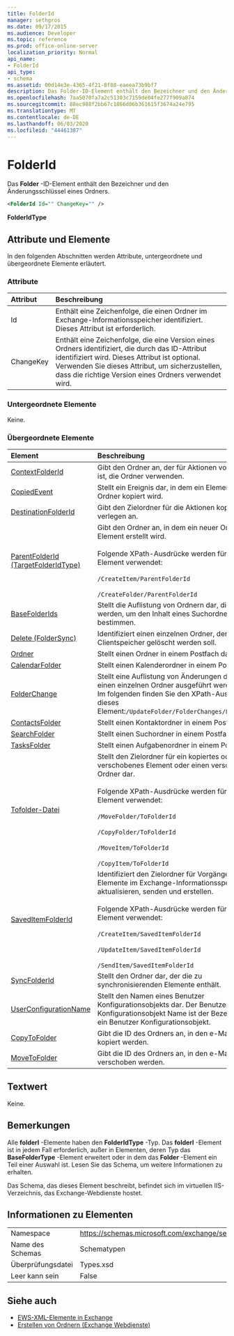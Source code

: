 ```yaml
---
title: FolderId
manager: sethgros
ms.date: 09/17/2015
ms.audience: Developer
ms.topic: reference
ms.prod: office-online-server
localization_priority: Normal
api_name:
- FolderId
api_type:
- schema
ms.assetid: 00d14e3e-4365-4f21-8f88-eaeea73b9bf7
description: Das Folder-ID-Element enthält den Bezeichner und den Änderungsschlüssel eines Ordners.
ms.openlocfilehash: 7aa5070fa7a2c51303c7159de04fe277f909a874
ms.sourcegitcommit: 88ec988f2bb67c1866d06b361615f3674a24e795
ms.translationtype: MT
ms.contentlocale: de-DE
ms.lasthandoff: 06/03/2020
ms.locfileid: "44461387"
---
```

# <a name="folderid"></a>FolderId

Das **Folder** -ID-Element enthält den Bezeichner und den Änderungsschlüssel eines Ordners. 
  
```XML
<FolderId Id="" ChangeKey="" />
```

 **FolderIdType**
## <a name="attributes-and-elements"></a>Attribute und Elemente

In den folgenden Abschnitten werden Attribute, untergeordnete und übergeordnete Elemente erläutert.
  
### <a name="attributes"></a>Attribute

|**Attribut**|**Beschreibung**|
|:-----|:-----|
|Id  <br/> |Enthält eine Zeichenfolge, die einen Ordner im Exchange-Informationsspeicher identifiziert. Dieses Attribut ist erforderlich.  <br/> |
|ChangeKey  <br/> |Enthält eine Zeichenfolge, die eine Version eines Ordners identifiziert, die durch das ID-Attribut identifiziert wird. Dieses Attribut ist optional. Verwenden Sie dieses Attribut, um sicherzustellen, dass die richtige Version eines Ordners verwendet wird.  <br/> |
   
### <a name="child-elements"></a>Untergeordnete Elemente

Keine.
  
### <a name="parent-elements"></a>Übergeordnete Elemente

|**Element**|**Beschreibung**|
|:-----|:-----|
|[ContextFolderId](contextfolderid.md) <br/> |Gibt den Ordner an, der für Aktionen vorgesehen ist, die Ordner verwenden.  <br/> |
|[CopiedEvent](copiedevent.md) <br/> |Stellt ein Ereignis dar, in dem ein Element oder ein Ordner kopiert wird.  <br/> |
|[DestinationFolderId](destinationfolderid.md) <br/> |Gibt den Zielordner für die Aktionen kopieren und verlegen an.  <br/> |
|[ParentFolderId (TargetFolderIdType)](parentfolderid-targetfolderidtype.md) <br/> | Gibt den Ordner an, in dem ein neuer Ordner oder Element erstellt wird.  <br/><br/>  Folgende XPath-Ausdrücke werden für dieses Element verwendet:<br/>  <br/> `/CreateItem/ParentFolderId` <br/><br/>  `/CreateFolder/ParentFolderId` <br/> |
|[BaseFolderIds](basefolderids.md) <br/> |Stellt die Auflistung von Ordnern dar, die abgebaut werden, um den Inhalt eines Suchordners zu bestimmen.  <br/> |
|[Delete (FolderSync)](delete-foldersync.md) <br/> |Identifiziert einen einzelnen Ordner, der im lokalen Clientspeicher gelöscht werden soll.  <br/> |
|[Ordner](folder.md) <br/> |Stellt einen Ordner in einem Postfach dar.  <br/> |
|[CalendarFolder](calendarfolder.md) <br/> |Stellt einen Kalenderordner in einem Postfach dar.  <br/> |
|[FolderChange](folderchange.md) <br/> |Stellt eine Auflistung von Änderungen dar, die für einen einzelnen Ordner ausgeführt werden sollen.  <br/> Im folgenden finden Sie den XPath-Ausdruck für dieses Element:`/UpdateFolder/FolderChanges/FolderChange` <br/> |
|[ContactsFolder](contactsfolder.md) <br/> |Stellt einen Kontaktordner in einem Postfach dar.  <br/> |
|[SearchFolder](searchfolder.md) <br/> |Stellt einen Suchordner in einem Postfach dar.  <br/> |
|[TasksFolder](tasksfolder.md) <br/> |Stellt einen Aufgabenordner in einem Postfach dar.  <br/> |
|[Tofolder-Datei](tofolderid.md) <br/> | Stellt den Zielordner für ein kopiertes oder verschobenes Element oder einen verschobenen Ordner dar. <br/> <br/>  Folgende XPath-Ausdrücke werden für dieses Element verwendet: <br/> <br/>  `/MoveFolder/ToFolderId` <br/> <br/> `/CopyFolder/ToFolderId` <br/> <br/> `/MoveItem/ToFolderId`<br/> <br/>  `/CopyItem/ToFolderId` <br/> |
|[SavedItemFolderId](saveditemfolderid.md) <br/> | Identifiziert den Zielordner für Vorgänge, die Elemente im Exchange-Informationsspeicher aktualisieren, senden und erstellen.  <br/><br/>  Folgende XPath-Ausdrücke werden für dieses Element verwendet: <br/> <br/>  `/CreateItem/SavedItemFolderId` <br/><br/>  `/UpdateItem/SavedItemFolderId` <br/><br/>  `/SendItem/SavedItemFolderId` <br/> |
|[SyncFolderId](syncfolderid.md) <br/> |Stellt den Ordner dar, der die zu synchronisierenden Elemente enthält.  <br/> |
|[UserConfigurationName](userconfigurationname.md) <br/> |Stellt den Namen eines Benutzer Konfigurationsobjekts dar. Der Benutzer Konfigurationsobjekt Name ist der Bezeichner für ein Benutzer Konfigurationsobjekt.  <br/> |
|[CopyToFolder](copytofolder.md) <br/> |Gibt die ID des Ordners an, in den e-Mail-Elemente kopiert werden.  <br/> |
|[MoveToFolder](movetofolder.md) <br/> |Gibt die ID des Ordners an, in den e-Mail-Elemente verschoben werden.  <br/> |
   
## <a name="text-value"></a>Textwert

Keine.
  
## <a name="remarks"></a>Bemerkungen

Alle **folderl** -Elemente haben den **FolderIdType** -Typ. Das **folderl** -Element ist in jedem Fall erforderlich, außer in Elementen, deren Typ das **BaseFolderType** -Element erweitert oder in dem das **Folder** -Element ein Teil einer Auswahl ist. Lesen Sie das Schema, um weitere Informationen zu erhalten. 
  
Das Schema, das dieses Element beschreibt, befindet sich im virtuellen IIS-Verzeichnis, das Exchange-Webdienste hostet.
  
## <a name="element-information"></a>Informationen zu Elementen

|||
|:-----|:-----|
|Namespace  <br/> |https://schemas.microsoft.com/exchange/services/2006/types  <br/> |
|Name des Schemas  <br/> |Schematypen  <br/> |
|Überprüfungsdatei  <br/> |Types.xsd  <br/> |
|Leer kann sein  <br/> |False  <br/> |
   
## <a name="see-also"></a>Siehe auch

- [EWS-XML-Elemente in Exchange](ews-xml-elements-in-exchange.md)
- [Erstellen von Ordnern (Exchange Webdienste)](https://msdn.microsoft.com/library/3b15b0ec-8691-45ed-9a24-a91ff732d6cf%28Office.15%29.aspx)

